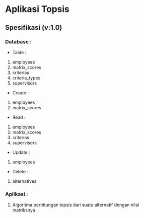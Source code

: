 # Aplikasi Topsis

## Spesifikasi (v:1.0)
### Database :
- Table :
1. employees
2. matrix_scores
3. criterias
4. criteria_types
5. supervisors

- Create :
1. employees
2. matrix_scores

- Read :
1. employees
2. matrix_scores
3. criterias
4. supervisors

- Update :
1. employees

- Delete :
1. alternatives

### Aplikasi :
1. Algoritma perhitungan topsis dari suatu alternatif dengan nilai matriksnya